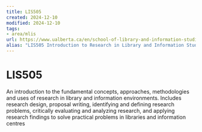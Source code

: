 ```yaml
---
title: LIS505
created: 2024-12-10
modified: 2024-12-10
tags: 
- area/mlis
url: https://www.ualberta.ca/en/school-of-library-and-information-studies/study/courses/mlis-courses.html
alias: "LIS505 Introduction to Research in Library and Information Studies"
---
```

# LIS505

An introduction to the fundamental concepts, approaches, methodologies and uses of research in library and information environments. Includes research design, proposal writing, identifying and defining research problems, critically evaluating and analyzing research, and applying research findings to solve practical problems in libraries and information centres
